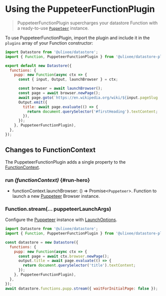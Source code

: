 # Using the PuppeteerFunctionPlugin

> PuppeteerFunctionPlugin supercharges your datastore Function with a ready-to-use [`Puppeteer`](https://pptr.dev/api) instance.

To use PuppeteerFunctionPlugin, import the plugin and include it in the `plugins` array of your Function constructor:

```js
import Datastore from '@ulixee/datastore';
import { Function, PuppeteerFunctionPlugin } from '@ulixee/datastore-plugins-puppeteer';

export default new Datastore({
  functions: {
    pupp: new Function(async ctx => {
      const { input, Output, launchBrowser } = ctx;

      const browser = await launchBrowser();
      const page = await browser.newPage();
      await page.goto(`https://en.wikipedia.org/wiki/${input.pageSlug || 'Web_scraping'}`);
      Output.emit({
        title: await page.evaluate(() => {
          return document.querySelector('#firstHeading').textContent;
        }),
      });
    }, PuppeteerFunctionPlugin),
  },
});
```

## Changes to FunctionContext

The PuppeteerFunctionPlugin adds a single property to the [FunctionContext](../basics/function-context.md).

### run _(functionContext)_ {#run-hero}

- functionContext.launchBrowser: () => Promise<`Puppeteer`>. Function to launch a new [Puppeteer](https://pptr.dev/api) Browser instance.

### Function.stream(... puppeteerLaunchArgs)

Configure the [Puppeteer](https://pptr.dev/api) instance with [LaunchOptions](https://pptr.dev/api/puppeteer.launchoptions).

```js
import Datastore from '@ulixee/datastore';
import { Function, PuppeteerFunctionPlugin } from '@ulixee/datastore-plugins-puppeteer';

const datastore = new Datastore({
  functions: {
    pupp: new Function(async ctx => {
      const page = await ctx.browser.newPage();
      output.title = await page.evaluate(() => {
        return document.querySelector('title').textContent;
      });
    }, PuppeteerFunctionPlugin),
  },
});
await datastore.functions.pupp.stream({ waitForInitialPage: false });
```
